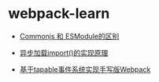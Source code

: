 # webpack-learn

- [Commonjs 和 ESModule的区别](./packages/module-test/source-dist/Commonjs%20%E5%92%8C%20ESModule%E7%9A%84%E5%8C%BA%E5%88%AB.md)

- [异步加载import()的实现原理](./packages/module-test//import-async/%E5%BC%82%E6%AD%A5%E5%8A%A0%E8%BD%BDimport()%E7%9A%84%E5%AE%9E%E7%8E%B0%E5%8E%9F%E7%90%86.md)

- [基于tapable事件系统实现手写版Webpack](./packages/webpack-native/core/webpack.js)

